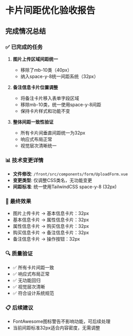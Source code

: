 # 卡片间距优化验收报告

## 完成情况总结

### ✅ 已完成的任务
1. **图片上传区域间距统一**
   - 移除了mb-10类（40px）
   - 纳入space-y-8统一间距系统（32px）

2. **备注信息卡片位置调整**
   - 将备注卡片移入表单字段区域
   - 移除mb-10类，统一使用space-y-8间距
   - 保持卡片样式和功能不变

3. **整体间距一致性验证**
   - 所有卡片间垂直间距统一为32px
   - 响应式布局正常
   - 视觉层次清晰统一

### 📊 技术变更详情
- **文件修改**: `/front/src/components/form/UploadForm.vue`
- **变更类型**: 仅调整CSS类名，无功能变更
- **间距标准**: 统一使用TailwindCSS space-y-8 (32px)

### 🎯 最终效果
- 图片上传卡片 → 基本信息卡片：32px
- 基本信息卡片 → 属性信息卡片：32px
- 属性信息卡片 → 购买信息卡片：32px
- 购买信息卡片 → 备注信息卡片：32px
- 备注信息卡片 → 操作按钮：32px

### 🔍 质量验证
- ✅ 所有卡片间距一致
- ✅ 响应式布局正常
- ✅ 无功能回归
- ✅ 视觉层次清晰
- ✅ 符合设计系统规范

### 📋 后续建议
- FontAwesome图标警告不影响功能，可后续处理
- 当前间距标准32px适合内容密度，无需调整
